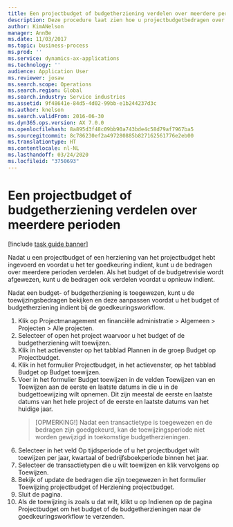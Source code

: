 ```yaml
---
title: Een projectbudget of budgetherziening verdelen over meerdere perioden
description: Deze procedure laat zien hoe u projectbudgetbedragen over meerdere perioden kunt verdelen.
author: KimANelson
manager: AnnBe
ms.date: 11/03/2017
ms.topic: business-process
ms.prod: ''
ms.service: dynamics-ax-applications
ms.technology: ''
audience: Application User
ms.reviewer: josaw
ms.search.scope: Operations
ms.search.region: Global
ms.search.industry: Service industries
ms.assetid: 9f48641e-84d5-4d02-99bb-e1b244237d3c
ms.author: knelson
ms.search.validFrom: 2016-06-30
ms.dyn365.ops.version: AX 7.0.0
ms.openlocfilehash: 8a895d3f48c09bb90a743bde4c58d79af7967ba5
ms.sourcegitcommit: 8c786230ef2a497280885b827162561776e2eb00
ms.translationtype: HT
ms.contentlocale: nl-NL
ms.lasthandoff: 03/24/2020
ms.locfileid: "3750693"
---
```

# <a name="allocate-a-project-budget-or-budget-revision-across-periods"></a>Een projectbudget of budgetherziening verdelen over meerdere perioden

[!include [task guide banner](../../includes/task-guide-banner.md)]

Nadat u een projectbudget of een herziening van het projectbudget hebt ingevoerd en voordat u het ter goedkeuring indient, kunt u de bedragen over meerdere perioden verdelen. Als het budget of de budgetrevisie wordt afgewezen, kunt u de bedragen ook verdelen voordat u opnieuw indient. 

Nadat een budget- of budgetherziening is toegewezen, kunt u de toewijzingsbedragen bekijken en deze aanpassen voordat u het budget of budgetherziening indient bij de goedkeuringsworkflow. 

1. Klik op Projectmanagement en financiële administratie > Algemeen > Projecten > Alle projecten. 
2. Selecteer of open het project waarvoor u het budget of de budgetherziening wilt toewijzen. 
3. Klik in het actievenster op het tabblad Plannen in de groep Budget op Projectbudget. 
4. Klik in het formulier Projectbudget, in het actievenster, op het tabblad Budget op Budget toewijzen. 
5. Voer in het formulier Budget toewijzen in de velden Toewijzen van en Toewijzen aan de eerste en laatste datums in die u in de budgettoewijzing wilt opnemen. Dit zijn meestal de eerste en laatste datums van het hele project of de eerste en laatste datums van het huidige jaar.  
   > [OPMERKING!] Nadat een transactietype is toegewezen en de bedragen zijn goedgekeurd, kan de toewijzingsperiode niet worden gewijzigd in toekomstige budgetherzieningen. 
6. Selecteer in het veld Op tijdsperiode of u het projectbudget wilt toewijzen per jaar, kwartaal of bedrijfsboekperiode binnen het jaar.
7. Selecteer de transactietypen die u wilt toewijzen en klik vervolgens op Toewijzen. 
8. Bekijk of update de bedragen die zijn toegewezen in het formulier Toewijzing projectbudget of Herziening projectbudget. 
9. Sluit de pagina.
10. Als de toewijzing is zoals u dat wilt, klikt u op Indienen op de pagina Projectbudget om het budget of de budgetherzieningen naar de goedkeuringsworkflow te verzenden.  


